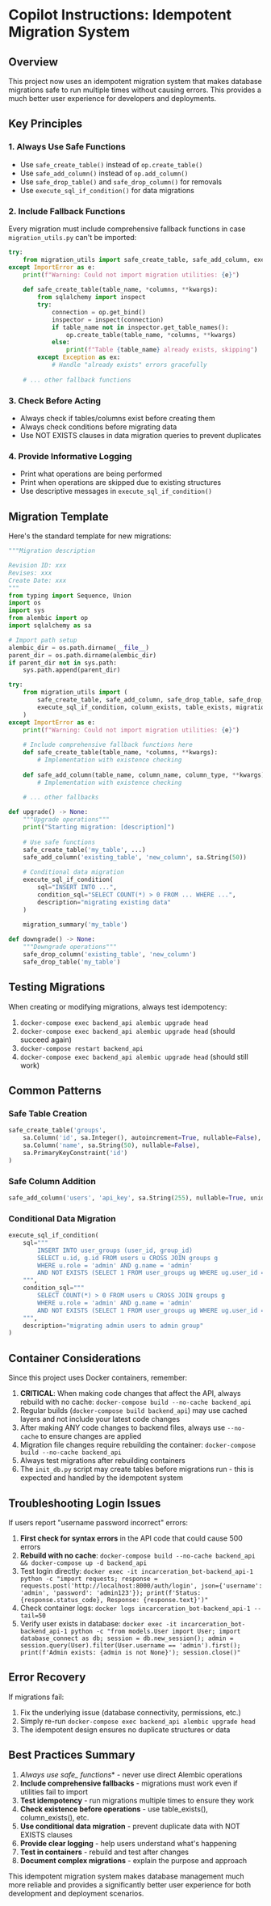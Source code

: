 # Copilot Instructions: Idempotent Migration System

## Overview
This project now uses an idempotent migration system that makes database migrations safe to run multiple times without causing errors. This provides a much better user experience for developers and deployments.

## Key Principles

### 1. Always Use Safe Functions
- Use `safe_create_table()` instead of `op.create_table()`
- Use `safe_add_column()` instead of `op.add_column()`
- Use `safe_drop_table()` and `safe_drop_column()` for removals
- Use `execute_sql_if_condition()` for data migrations

### 2. Include Fallback Functions
Every migration must include comprehensive fallback functions in case `migration_utils.py` can't be imported:

```python
try:
    from migration_utils import safe_create_table, safe_add_column, execute_sql_if_condition
except ImportError as e:
    print(f"Warning: Could not import migration utilities: {e}")
    
    def safe_create_table(table_name, *columns, **kwargs):
        from sqlalchemy import inspect
        try:
            connection = op.get_bind()
            inspector = inspect(connection)
            if table_name not in inspector.get_table_names():
                op.create_table(table_name, *columns, **kwargs)
            else:
                print(f"Table {table_name} already exists, skipping")
        except Exception as ex:
            # Handle "already exists" errors gracefully
    
    # ... other fallback functions
```

### 3. Check Before Acting
- Always check if tables/columns exist before creating them
- Always check conditions before migrating data
- Use NOT EXISTS clauses in data migration queries to prevent duplicates

### 4. Provide Informative Logging
- Print what operations are being performed
- Print when operations are skipped due to existing structures
- Use descriptive messages in `execute_sql_if_condition()`

## Migration Template

Here's the standard template for new migrations:

```python
"""Migration description

Revision ID: xxx
Revises: xxx
Create Date: xxx
"""
from typing import Sequence, Union
import os
import sys
from alembic import op
import sqlalchemy as sa

# Import path setup
alembic_dir = os.path.dirname(__file__)
parent_dir = os.path.dirname(alembic_dir)
if parent_dir not in sys.path:
    sys.path.append(parent_dir)

try:
    from migration_utils import (
        safe_create_table, safe_add_column, safe_drop_table, safe_drop_column,
        execute_sql_if_condition, column_exists, table_exists, migration_summary
    )
except ImportError as e:
    print(f"Warning: Could not import migration utilities: {e}")
    
    # Include comprehensive fallback functions here
    def safe_create_table(table_name, *columns, **kwargs):
        # Implementation with existence checking
    
    def safe_add_column(table_name, column_name, column_type, **kwargs):
        # Implementation with existence checking
    
    # ... other fallbacks

def upgrade() -> None:
    """Upgrade operations"""
    print("Starting migration: [description]")
    
    # Use safe functions
    safe_create_table('my_table', ...)
    safe_add_column('existing_table', 'new_column', sa.String(50))
    
    # Conditional data migration
    execute_sql_if_condition(
        sql="INSERT INTO ...",
        condition_sql="SELECT COUNT(*) > 0 FROM ... WHERE ...",
        description="migrating existing data"
    )
    
    migration_summary('my_table')

def downgrade() -> None:
    """Downgrade operations"""
    safe_drop_column('existing_table', 'new_column')
    safe_drop_table('my_table')
```

## Testing Migrations

When creating or modifying migrations, always test idempotency:

1. `docker-compose exec backend_api alembic upgrade head`
2. `docker-compose exec backend_api alembic upgrade head` (should succeed again)
3. `docker-compose restart backend_api`
4. `docker-compose exec backend_api alembic upgrade head` (should still work)

## Common Patterns

### Safe Table Creation
```python
safe_create_table('groups',
    sa.Column('id', sa.Integer(), autoincrement=True, nullable=False),
    sa.Column('name', sa.String(50), nullable=False),
    sa.PrimaryKeyConstraint('id')
)
```

### Safe Column Addition
```python
safe_add_column('users', 'api_key', sa.String(255), nullable=True, unique=True)
```

### Conditional Data Migration
```python
execute_sql_if_condition(
    sql="""
        INSERT INTO user_groups (user_id, group_id)
        SELECT u.id, g.id FROM users u CROSS JOIN groups g 
        WHERE u.role = 'admin' AND g.name = 'admin'
        AND NOT EXISTS (SELECT 1 FROM user_groups ug WHERE ug.user_id = u.id AND ug.group_id = g.id)
    """,
    condition_sql="""
        SELECT COUNT(*) > 0 FROM users u CROSS JOIN groups g 
        WHERE u.role = 'admin' AND g.name = 'admin'
        AND NOT EXISTS (SELECT 1 FROM user_groups ug WHERE ug.user_id = u.id AND ug.group_id = g.id)
    """,
    description="migrating admin users to admin group"
)
```

## Container Considerations

Since this project uses Docker containers, remember:

1. **CRITICAL**: When making code changes that affect the API, always rebuild with no cache: `docker-compose build --no-cache backend_api`
2. Regular builds (`docker-compose build backend_api`) may use cached layers and not include your latest code changes
3. After making ANY code changes to backend files, always use `--no-cache` to ensure changes are applied
4. Migration file changes require rebuilding the container: `docker-compose build --no-cache backend_api`
5. Always test migrations after rebuilding containers
6. The `init_db.py` script may create tables before migrations run - this is expected and handled by the idempotent system

## Troubleshooting Login Issues

If users report "username password incorrect" errors:

1. **First check for syntax errors** in the API code that could cause 500 errors
2. **Rebuild with no cache**: `docker-compose build --no-cache backend_api && docker-compose up -d backend_api`
3. Test login directly: `docker exec -it incarceration_bot-backend_api-1 python -c "import requests; response = requests.post('http://localhost:8000/auth/login', json={'username': 'admin', 'password': 'admin123'}); print(f'Status: {response.status_code}, Response: {response.text}')"`
4. Check container logs: `docker logs incarceration_bot-backend_api-1 --tail=50`
5. Verify user exists in database: `docker exec -it incarceration_bot-backend_api-1 python -c "from models.User import User; import database_connect as db; session = db.new_session(); admin = session.query(User).filter(User.username == 'admin').first(); print(f'Admin exists: {admin is not None}'); session.close()"`

## Error Recovery

If migrations fail:

1. Fix the underlying issue (database connectivity, permissions, etc.)
2. Simply re-run `docker-compose exec backend_api alembic upgrade head`
3. The idempotent design ensures no duplicate structures or data

## Best Practices Summary

1. **Always use safe_* functions** - never use direct Alembic operations
2. **Include comprehensive fallbacks** - migrations must work even if utilities fail to import
3. **Test idempotency** - run migrations multiple times to ensure they work
4. **Check existence before operations** - use table_exists(), column_exists(), etc.
5. **Use conditional data migration** - prevent duplicate data with NOT EXISTS clauses
6. **Provide clear logging** - help users understand what's happening
7. **Test in containers** - rebuild and test after changes
8. **Document complex migrations** - explain the purpose and approach

This idempotent migration system makes database management much more reliable and provides a significantly better user experience for both development and deployment scenarios.
